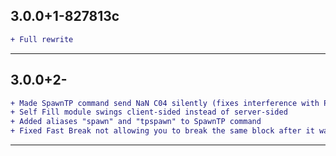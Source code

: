## 3.0.0+1-827813c

```diff
+ Full rewrite
```

---

## 3.0.0+2-

```diff
+ Made SpawnTP command send NaN C04 silently (fixes interference with Potion Saver module)
+ Self Fill module swings client-sided instead of server-sided
+ Added aliases "spawn" and "tpspawn" to SpawnTP command 
+ Fixed Fast Break not allowing you to break the same block after it was replaced
```

---